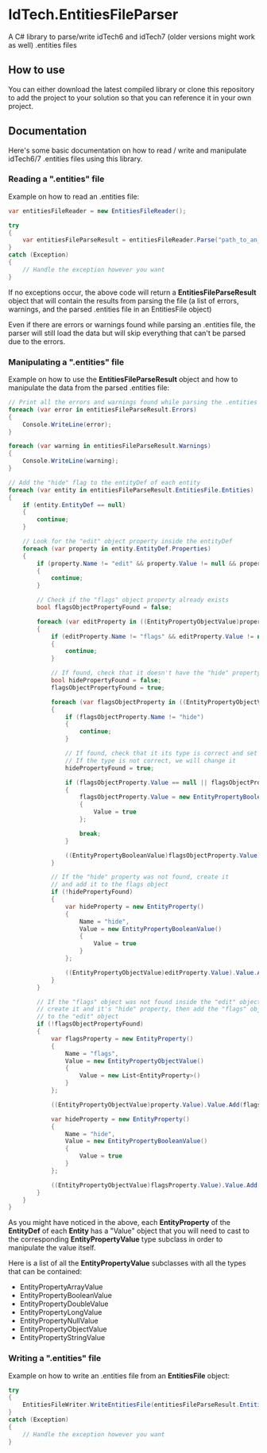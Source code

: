 # IdTech.EntitiesFileParser

A C# library to parse/write idTech6 and idTech7 (older versions might work as well) .entities files

## How to use

You can either download the latest compiled library or clone this repository to add the project to your solution so that you can reference it in your own project.

## Documentation

Here's some basic documentation on how to read / write and manipulate idTech6/7 .entities files using this library.

### Reading a ".entities" file

Example on how to read an .entities file:

```cs
var entitiesFileReader = new EntitiesFileReader();

try
{
	var entitiesFileParseResult = entitiesFileReader.Parse("path_to_an_entities_file");
}
catch (Exception)
{
	// Handle the exception however you want
}
```

If no exceptions occur, the above code will return a **EntitiesFileParseResult** object that will contain the results from parsing the file (a list of errors, warnings, and the parsed .entities file in an EntitiesFile object)

Even if there are errors or warnings found while parsing an .entities file, the parser will still load the data but will skip everything that can't be parsed due to the errors.

### Manipulating a ".entities" file

Example on how to use the **EntitiesFileParseResult** object and how to manipulate the data from the parsed .entities file:

```cs
// Print all the errors and warnings found while parsing the .entities file
foreach (var error in entitiesFileParseResult.Errors)
{
	Console.WriteLine(error);
}

foreach (var warning in entitiesFileParseResult.Warnings)
{
	Console.WriteLine(warning);
}

// Add the "hide" flag to the entityDef of each entity
foreach (var entity in entitiesFileParseResult.EntitiesFile.Entities)
{
	if (entity.EntityDef == null)
	{
		continue;
	}

	// Look for the "edit" object property inside the entityDef
	foreach (var property in entity.EntityDef.Properties)
	{
		if (property.Name != "edit" && property.Value != null && property.Value.GetType() != typeof(EntityPropertyObjectValue))
		{
			continue;
		}

		// Check if the "flags" object property already exists
		bool flagsObjectPropertyFound = false;

		foreach (var editProperty in ((EntityPropertyObjectValue)property.Value).Value)
		{
			if (editProperty.Name != "flags" && editProperty.Value != null && editProperty.Value.GetType() != typeof(EntityPropertyObjectValue))
			{
				continue;
			}

			// If found, check that it doesn't have the "hide" property already set
			bool hidePropertyFound = false;
			flagsObjectPropertyFound = true;

			foreach (var flagsObjectProperty in ((EntityPropertyObjectValue)editProperty.Value).Value)
			{
				if (flagsObjectProperty.Name != "hide")
				{
					continue;
				}

				// If found, check that it its type is correct and set its value
				// If the type is not correct, we will change it
				hidePropertyFound = true;

				if (flagsObjectProperty.Value == null || flagsObjectProperty.Value.GetType() != typeof(EntityPropertyBooleanValue))
				{
					flagsObjectProperty.Value = new EntityPropertyBooleanValue()
					{
						Value = true
					};

					break;
				}

				((EntityPropertyBooleanValue)flagsObjectProperty.Value).Value = true;
			}

			// If the "hide" property was not found, create it
			// and add it to the flags object
			if (!hidePropertyFound)
			{
				var hideProperty = new EntityProperty()
				{
					Name = "hide",
					Value = new EntityPropertyBooleanValue()
					{
						Value = true
					}
				};

				((EntityPropertyObjectValue)editProperty.Value).Value.Add(hideProperty);
			}
		}

		// If the "flags" object was not found inside the "edit" object
		// create it and it's "hide" property, then add the "flags" object
		// to the "edit" object
		if (!flagsObjectPropertyFound)
		{
			var flagsProperty = new EntityProperty()
			{
				Name = "flags",
				Value = new EntityPropertyObjectValue()
				{
					Value = new List<EntityProperty>()
				}
			};

			((EntityPropertyObjectValue)property.Value).Value.Add(flagsProperty);

			var hideProperty = new EntityProperty()
			{
				Name = "hide",
				Value = new EntityPropertyBooleanValue()
				{
					Value = true
				}
			};

			((EntityPropertyObjectValue)flagsProperty.Value).Value.Add(hideProperty);
		}
	}
}
```

As you might have noticed in the above, each **EntityProperty** of the **EntityDef** of each **Entity** has a "Value" object that you will need to cast to the corresponding **EntityPropertyValue** type subclass in order to manipulate the value itself.

Here is a list of all the **EntityPropertyValue** subclasses with all the types that can be contained:

* EntityPropertyArrayValue
* EntityPropertyBooleanValue
* EntityPropertyDoubleValue
* EntityPropertyLongValue
* EntityPropertyNullValue
* EntityPropertyObjectValue
* EntityPropertyStringValue

### Writing a ".entities" file

Example on how to write an .entities file from an **EntitiesFile** object:

```cs
try
{
	EntitiesFileWriter.WriteEntitiesFile(entitiesFileParseResult.EntitiesFile, "entities_file_destination_path");
}
catch (Exception)
{
	// Handle the exception however you want
}
```
